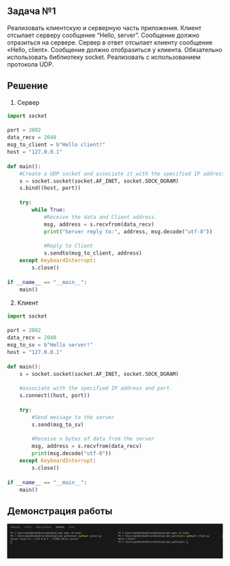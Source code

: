 ## Задача №1

Реализовать клиентскую и серверную часть приложения. Клиент отсылает 
серверу сообщение “Hello, server”. Сообщение должно отразиться на 
сервере.
Сервер в ответ отсылает клиенту сообщение «Hello, client». Сообщение 
должно отобразиться у клиента.
Обязательно использовать библиотеку socket.
Реализовать с использованием протокола UDP.

## Решение

1. Сервер

```python
import socket

port = 2002
data_recv = 2048
msg_to_client = b"Hello client!"
host = "127.0.0.1"

def main():
    #Create a UDP socket and associate it with the specified IP address and port.
    s = socket.socket(socket.AF_INET, socket.SOCK_DGRAM)
    s.bind((host, port))

    try:
        while True:
            #Receive the data and Client address.
            msg, address = s.recvfrom(data_recv)
            print("Server reply to:", address, msg.decode("utf-8"))

            #Reply to Client
            s.sendto(msg_to_client, address)
    except KeyboardInterrupt:
        s.close()

if __name__ == "__main__":
    main()
```
2. Клиент

```python
import socket

port = 2002
data_recv = 2048
msg_to_sv = b"Hello server!"
host = "127.0.0.1"

def main():
    s = socket.socket(socket.AF_INET, socket.SOCK_DGRAM)
    
    #associate with the specified IP address and port.
    s.connect((host, port))
    
    try:
        #Send message to the server
        s.send(msg_to_sv)

        #Receive n bytes of data from the server
        msg, address = s.recvfrom(data_recv)
        print(msg.decode("utf-8"))
    except KeyboardInterrupt:
        s.close()

if __name__ == "__main__":
    main()
```

## Демонстрация работы

![result](assets/task1_result.jpg)
